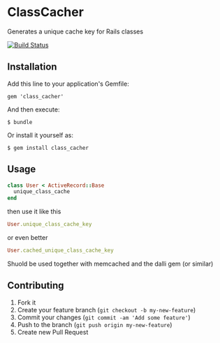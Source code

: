 # ClassCacher

Generates a unique cache key for Rails classes

[![Build Status](https://travis-ci.org/casiodk/class_cacher.png?branch=master)](https://travis-ci.org/casiodk/class_cacher)

## Installation

Add this line to your application's Gemfile:

    gem 'class_cacher'

And then execute:

    $ bundle

Or install it yourself as:

    $ gem install class_cacher

## Usage
```ruby
class User < ActiveRecord::Base
  unique_class_cache
end
```
then use it like this 

```ruby
User.unique_class_cache_key
```

or even better

```ruby
User.cached_unique_class_cache_key
```

Shuold be used together with memcached and the dalli gem (or similar)

## Contributing

1. Fork it
2. Create your feature branch (`git checkout -b my-new-feature`)
3. Commit your changes (`git commit -am 'Add some feature'`)
4. Push to the branch (`git push origin my-new-feature`)
5. Create new Pull Request
